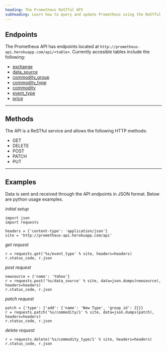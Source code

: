 ```yaml
---
heading: The Prometheus ReSTful API
subheading: Learn how to query and update Prometheus using the ReSTful API
---
```


## Endpoints

The Prometheus API has endpoints located at `http://prometheus-api.herokuapp.com/api/<table>`. Currently accesible tables include the following:

* [exchange](http://prometheus-api.herokuapp.com/api/exchange)
* [data_source](http://prometheus-api.herokuapp.com/api/data_source)
* [commodity_group](http://prometheus-api.herokuapp.com/api/commodity_group)
* [commodity_type](http://prometheus-api.herokuapp.com/api/commodity_type)
* [commodity](http://prometheus-api.herokuapp.com/api/commodity)
* [event_type](http://prometheus-api.herokuapp.com/api/event_type)
* [price](http://prometheus-api.herokuapp.com/api/price)

- - -

## Methods

The API is a ReSTful service and allows the following HTTP methods:

* GET
* DELETE
* POST
* PATCH
* PUT

- - -

## Examples

Data is sent and received through the API endpoints in JSON format. Below are python usage examples.

_initial setup_

	import json
	import requests

	headers = {'content-type': 'application/json'}
	site = 'http://prometheus-api.herokuapp.com/api'

_get request_

	r = requests.get('%s/event_type' % site, headers=headers)
	r.status_code, r.json

_post request_

	newsource = {'name': 'Yahoo'}
	r = requests.post('%s/data_source' % site, data=json.dumps(newsource), headers=headers)
	r.status_code, r.json

_patch request_

	patch = {'type': {'add': {'name': 'New Type', 'group_id': 2}}}
	r = requests.patch('%s/commodity/1' % site, data=json.dumps(patch), headers=headers)
	r.status_code, r.json

_delete request_

	r = requests.delete('%s/commodity_type/1' % site, headers=headers)
	r.status_code, r.json
